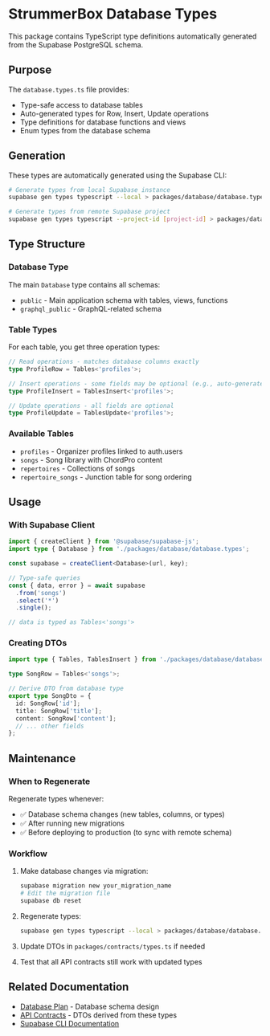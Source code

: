 # StrummerBox Database Types

This package contains TypeScript type definitions automatically generated from the Supabase PostgreSQL schema.

## Purpose

The `database.types.ts` file provides:
- Type-safe access to database tables
- Auto-generated types for Row, Insert, Update operations
- Type definitions for database functions and views
- Enum types from the database schema

## Generation

These types are automatically generated using the Supabase CLI:

```bash
# Generate types from local Supabase instance
supabase gen types typescript --local > packages/database/database.types.ts

# Generate types from remote Supabase project
supabase gen types typescript --project-id [project-id] > packages/database/database.types.ts
```

## Type Structure

### Database Type
The main `Database` type contains all schemas:
- `public` - Main application schema with tables, views, functions
- `graphql_public` - GraphQL-related schema

### Table Types
For each table, you get three operation types:

```typescript
// Read operations - matches database columns exactly
type ProfileRow = Tables<'profiles'>;

// Insert operations - some fields may be optional (e.g., auto-generated IDs)
type ProfileInsert = TablesInsert<'profiles'>;

// Update operations - all fields are optional
type ProfileUpdate = TablesUpdate<'profiles'>;
```

### Available Tables
- `profiles` - Organizer profiles linked to auth.users
- `songs` - Song library with ChordPro content
- `repertoires` - Collections of songs
- `repertoire_songs` - Junction table for song ordering

## Usage

### With Supabase Client

```typescript
import { createClient } from '@supabase/supabase-js';
import type { Database } from './packages/database/database.types';

const supabase = createClient<Database>(url, key);

// Type-safe queries
const { data, error } = await supabase
  .from('songs')
  .select('*')
  .single();

// data is typed as Tables<'songs'>
```

### Creating DTOs

```typescript
import type { Tables, TablesInsert } from './packages/database/database.types';

type SongRow = Tables<'songs'>;

// Derive DTO from database type
export type SongDto = {
  id: SongRow['id'];
  title: SongRow['title'];
  content: SongRow['content'];
  // ... other fields
};
```

## Maintenance

### When to Regenerate

Regenerate types whenever:
- ✅ Database schema changes (new tables, columns, or types)
- ✅ After running new migrations
- ✅ Before deploying to production (to sync with remote schema)

### Workflow

1. Make database changes via migration:
   ```bash
   supabase migration new your_migration_name
   # Edit the migration file
   supabase db reset
   ```

2. Regenerate types:
   ```bash
   supabase gen types typescript --local > packages/database/database.types.ts
   ```

3. Update DTOs in `packages/contracts/types.ts` if needed

4. Test that all API contracts still work with updated types

## Related Documentation

- [Database Plan](../../docs/results/008%20DB%20Plan.md) - Database schema design
- [API Contracts](../contracts/README.md) - DTOs derived from these types
- [Supabase CLI Documentation](https://supabase.com/docs/guides/cli)

